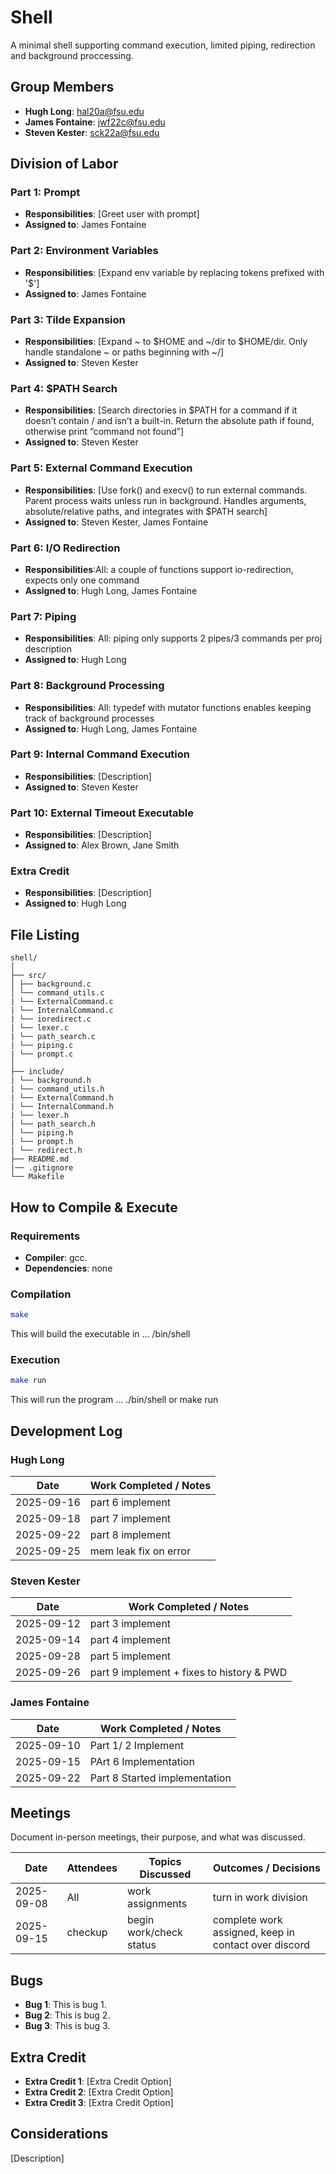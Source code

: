 # Shell

A minimal shell supporting command execution, limited piping, redirection and background proccessing. 

## Group Members
- **Hugh Long**: hal20a@fsu.edu
- **James Fontaine**: jwf22c@fsu.edu
- **Steven Kester**: sck22a@fsu.edu
## Division of Labor

### Part 1: Prompt
- **Responsibilities**: [Greet user with prompt]
- **Assigned to**: James Fontaine

### Part 2: Environment Variables
- **Responsibilities**: [Expand env variable by replacing tokens prefixed with '$']
- **Assigned to**: James Fontaine

### Part 3: Tilde Expansion
- **Responsibilities**: [Expand ~ to $HOME and ~/dir to $HOME/dir. Only handle standalone ~ or paths beginning with ~/]
- **Assigned to**: Steven Kester

### Part 4: $PATH Search
- **Responsibilities**: [Search directories in $PATH for a command if it doesn’t contain / and isn’t a built-in. Return the absolute path if found, otherwise print “command not found”]
- **Assigned to**: Steven Kester

### Part 5: External Command Execution
- **Responsibilities**: [Use fork() and execv() to run external commands. Parent process waits unless run in background. Handles arguments, absolute/relative paths, and integrates with $PATH search]
- **Assigned to**: Steven Kester, James Fontaine

### Part 6: I/O Redirection
- **Responsibilities**:All: a couple of functions support io-redirection, expects only one command
- **Assigned to**: Hugh Long, James Fontaine

### Part 7: Piping
- **Responsibilities**: All: piping only supports 2 pipes/3 commands per proj description
- **Assigned to**: Hugh Long

### Part 8: Background Processing
- **Responsibilities**: All: typedef with mutator functions enables keeping track of background processes
- **Assigned to**: Hugh Long, James Fontaine

### Part 9: Internal Command Execution
- **Responsibilities**: [Description]
- **Assigned to**: Steven Kester

### Part 10: External Timeout Executable
- **Responsibilities**: [Description]
- **Assigned to**: Alex Brown, Jane Smith

### Extra Credit
- **Responsibilities**: [Description]
- **Assigned to**: Hugh Long 

## File Listing
```
shell/
│
├── src/
│ ├── background.c
│ └── command_utils.c
| └── ExternalCommand.c
| └── InternalCommand.c
| └── ioredirect.c
| └── lexer.c
| └── path_search.c
| └── piping.c
| └── prompt.c
│
├── include/
| └── background.h
| └── command_utils.h
| └── ExternalCommand.h
| └── InternalCommand.h
| └── lexer.h
| └── path_search.h
│ └── piping.h
| └── prompt.h
| └── redirect.h
├── README.md
|── .gitignore
└── Makefile
```
## How to Compile & Execute

### Requirements
- **Compiler**: gcc.
- **Dependencies**: none

### Compilation
```bash
make
```
This will build the executable in ... /bin/shell
### Execution
```bash
make run
```
This will run the program ...
./bin/shell or make run
## Development Log

### Hugh Long

| Date       | Work Completed / Notes |
|------------|------------------------|
| 2025-09-16 | part 6 implement  |
| 2025-09-18 | part 7 implement  |
| 2025-09-22 | part 8 implement  |
| 2025-09-25 | mem leak fix on error    |   
                          
### Steven Kester

| Date       | Work Completed / Notes |
|------------|------------------------|
| 2025-09-12 | part 3 implement  |
| 2025-09-14 | part 4 implement  |
| 2025-09-28 | part 5 implement |
| 2025-09-26 | part 9 implement + fixes to history & PWD |


### James Fontaine

| Date       | Work Completed / Notes |
|------------|------------------------|
| 2025-09-10 | Part 1/ 2 Implement  |
| 2025-09-15 | PArt 6 Implementation |
| 2025-09-22 | Part 8 Started implementation |


## Meetings
Document in-person meetings, their purpose, and what was discussed.

| Date       | Attendees            | Topics Discussed | Outcomes / Decisions |
|------------|----------------------|------------------|-----------------------|
| 2025-09-08 | All              | work assignments   | turn in work division  |
| 2025-09-15 | checkup              | begin work/check status   | complete work assigned, keep in contact over discord  |



## Bugs
- **Bug 1**: This is bug 1.
- **Bug 2**: This is bug 2.
- **Bug 3**: This is bug 3.

## Extra Credit
- **Extra Credit 1**: [Extra Credit Option]
- **Extra Credit 2**: [Extra Credit Option]
- **Extra Credit 3**: [Extra Credit Option]

## Considerations
[Description]
